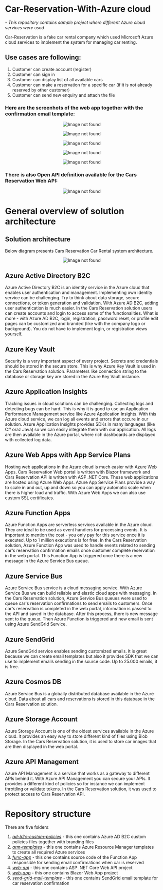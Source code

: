 # Car-Reservation-With-Azure cloud
 
*- This repository contains sample project where different Azure cloud services were used*


Car-Reservation is a fake car rental company which used Microsoft Azure cloud services to implement the system for managing car renting.


## Use cases are following:

1. Customer can create account (register)
2. Customer can sign in
3. Customer can display list of all available cars
4. Customer can make a reservation for a specific car (if it is not already reserved by other customer)
5. Customer can send new enquiry and attach the file

### Here are the screenhots of the web app together with the confirmation email template:

<p align="center">
<img src="Images/CRWA-1.png?raw=true" alt="Image not found"/>
</p>

<p align="center">
<img src="Images/CRWA-2.png?raw=true" alt="Image not found"/>
</p>

<p align="center">
<img src="Images/CRWA-3.png?raw=true" alt="Image not found"/>
</p>

<p align="center">
<img src="Images/CRWA-4.png?raw=true" alt="Image not found"/>
</p>

<p align="center">
<img src="Images/CRWA-5.png?raw=true" alt="Image not found"/>
</p>


### There is also Open API definition available for the Cars Reservation Web API:


<p align="center">
<img src="Images/CRWA-7.png?raw=true" alt="Image not found"/>
</p>


# General overview of solution architecture

## Solution architecture

Below diagram presents Cars Reservation Car Rental system architecture. 

<p align="center">
<img src="Images/CRWA-6.jpg?raw=true" alt="Image not found"/>
</p>

## Azure Active Directory B2C

Azure Active Directory B2C is an identity service in the Azure cloud that enables user authentication and management. Implementing own identity service can be challenging. Try to think about data storage, secure connections, or token generation and validation. With Azure AD B2C, adding user authentication is much easier. In the Cars Reservation solution users can create accounts and login to access some of the functionalities. What is more - with Azure AD B2C, login, registration, password reset, or profile edit pages can be customized and branded (like with the company logo or background). You do not have to implement login, or registration views yourself.


## Azure Key Vault

Security is a very important aspect of every project. Secrets and credentials should be stored in the secure store. This is why Azure Key Vault is used in the Cars Reservation solution. Parameters like connection string to the database or storage key are stored in the Azure Key Vault instance.


## Azure Application Insights

Tracking issues in cloud solutions can be challenging. Collecting logs and detecting bugs can be hard. This is why it is good to use an Application Performance Management service like Azure Application Insights. With this Azure cloud service, we can log all events and errors that occure in our solution. Azure Application Insights provides SDKs in many languages (like C# oraz Java) so we can easily integrate them with our application. All logs are then available in the Azure portal, where rich dashboards are displayed with collected log data.


## Azure Web Apps with App Service Plans

Hosting web applications in the Azure cloud is much easier with Azure Web Apps. Cars Reservation Web portal is written with Blazor framework and Cars Reservation API is written with ASP .NET Core. These web applications are hosted using Azure Web Apps. Azure App Service Plans provide a way to scale in and out, up and down so you can apply automatic scale when there is higher load and traffic. With Azure Web Apps we can also use custom SSL certificates.


## Azure Function Apps

Azure Function Apps are serverless services available in the Azure cloud. They are ideal to be used as event handlers for processing events. It is important to mention the cost - you only pay for this service once it is executed. Up to 1 million executions is for free. In the Cars Reservation solution, Azure Function App was used to handle events related to sending car's reservation confirmation emails once customer complete reservation in the web portal. This Function App is triggered once there is a new message in the Azure Service Bus queue.


## Azure Service Bus

Azure Service Bus service is a cloud messaging service. With Azure Service Bus we can build reliable and elastic cloud apps with messaging. In the Cars Reservation solution, Azure Service Bus queues were used to queue car's reservation confirmations to send emails to customers. Once car's reservation is completed in the web portal, information is passed to the API and saved in the database. After this process, there is new message sent to the queue. Then Azure Function is triggered and new email is sent using Azure SendGrid Service.


## Azure SendGrid

Azure SendGrid service enables sending customized emails. It is great because we can create email templates but also it provides SDK that we can use to implement emails sending in the source code. Up to 25.000 emails, it is free.


## Azure Cosmos DB

Azure Service Bus is a globally distributed database available in the Azure cloud. Data about all cars and reservations is stored in this database in the Cars Reservation solution.


## Azure Storage Account

Azure Storage Account is one of the oldest services available in the Azure cloud. It provides an easy way to store different kind of files using Blob Storage. In the Cars Reservation solution, it is used to store car images that are then displayed in the web portal.


## Azure API Management

Azure API Management is a service that works as a gateway to different APIs behind it. With Azure API Management you can secure your APIs. It provides a different kind of policies so for instance we can implement throttling or validate tokens. In the Cars Reservation solution, it was used to protect access to Cars Reservation API.



# Repository structure

There are five folders:

1. *[ad-b2c-custom-policies](https://github.com/Daniel-Krzyczkowski/Cars-Island-On-Azure/tree/master/src/ad-b2c-custom-policies)* - this one contains Azure AD B2C custom policies files together with branding files
2. *[arm-templates](https://github.com/Daniel-Krzyczkowski/Cars-Island-On-Azure/tree/master/src/arm-templates)* - this one contains Azure Resource Manager templates to create all required Azure services
3. *[func-app](https://github.com/Daniel-Krzyczkowski/Cars-Island-On-Azure/tree/master/src/func-app)* - this one contains source code of the Function App responsible for sending email confirmations when car is reserved
4. *[web-api](https://github.com/Daniel-Krzyczkowski/Cars-Island-On-Azure/tree/master/src/web-api)* - this one contains ASP .NET Core Web API project
5. *[web-app](https://github.com/Daniel-Krzyczkowski/Cars-Island-On-Azure/tree/master/src/web-app)* - this one contains Blazor Web App project
6. *[send-grid-mail-template](https://github.com/Daniel-Krzyczkowski/Cars-Island-On-Azure/tree/master/src/send-grid-mail-template)* - this one contains SendGrid email template for car reservation confirmation

